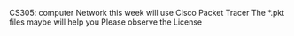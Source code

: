 CS305: computer Network
this week will use Cisco Packet Tracer
The *.pkt files maybe will help you
Please observe the License